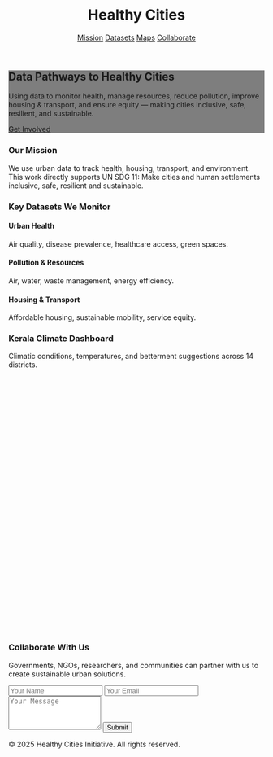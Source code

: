 <!DOCTYPE html>
<html lang="en">
<head>
  <meta charset="UTF-8">
  <meta name="viewport" content="width=device-width, initial-scale=1.0">
  <title>Healthy Cities & Human Settlements</title>
  <link href="https://cdn.jsdelivr.net/npm/tailwindcss@2.2.19/dist/tailwind.min.css" rel="stylesheet">
  <link rel="stylesheet" href="https://unpkg.com/leaflet/dist/leaflet.css" />
  <style>
    body { font-family: 'Inter', sans-serif; }
    .hero {
      background: linear-gradient(rgba(0,0,0,0.5), rgba(0,0,0,0.5)),
                  url('https://images.unsplash.com/photo-1505761671935-60b3a7427bad') center/cover;
    }
    #map { height: 500px; width: 100%; }
  </style>
</head>
<body class="bg-gray-50 text-gray-800">

  <!-- Header -->
  <header class="bg-white shadow fixed w-full z-10">
    <div class="max-w-7xl mx-auto px-6 py-4 flex justify-between items-center">
      <h1 class="text-2xl font-bold text-green-700">Healthy Cities</h1>
      <nav class="space-x-6">
        <a href="#mission" class="hover:text-green-600">Mission</a>
        <a href="#datasets" class="hover:text-green-600">Datasets</a>
        <a href="#maps" class="hover:text-green-600">Maps</a>
        <a href="#collaboration" class="hover:text-green-600">Collaborate</a>
      </nav>
    </div>
  </header>

  <!-- Hero -->
  <section class="hero h-screen flex items-center justify-center text-center text-white">
    <div>
      <h2 class="text-5xl font-bold">Data Pathways to Healthy Cities</h2>
      <p class="mt-4 text-lg max-w-2xl mx-auto">
        Using data to monitor health, manage resources, reduce pollution, improve housing & transport, 
        and ensure equity — making cities inclusive, safe, resilient, and sustainable.
      </p>
      <a href="#collaboration" class="mt-6 inline-block bg-green-600 hover:bg-green-700 text-white px-6 py-3 rounded-lg text-lg font-medium shadow">
        Get Involved
      </a>
    </div>
  </section>

  <!-- Mission -->
  <section id="mission" class="py-16 bg-gray-100">
    <div class="max-w-5xl mx-auto px-6 text-center">
      <h3 class="text-3xl font-bold text-green-700">Our Mission</h3>
      <p class="mt-6 text-lg leading-relaxed">
        We use urban data to track health, housing, transport, and environment. 
        This work directly supports UN SDG 11: 
        <span class="font-semibold">Make cities and human settlements inclusive, safe, resilient and sustainable.</span>
      </p>
    </div>
  </section>

  <!-- Datasets -->
  <section id="datasets" class="py-16">
    <div class="max-w-6xl mx-auto px-6">
      <h3 class="text-3xl font-bold text-center text-green-700">Key Datasets We Monitor</h3>
      <div class="mt-10 grid md:grid-cols-3 gap-8">
        <div class="bg-white shadow rounded-2xl p-6 hover:shadow-lg">
          <h4 class="font-semibold text-xl text-green-600">Urban Health</h4>
          <p class="mt-4 text-gray-600">Air quality, disease prevalence, healthcare access, green spaces.</p>
        </div>
        <div class="bg-white shadow rounded-2xl p-6 hover:shadow-lg">
          <h4 class="font-semibold text-xl text-green-600">Pollution & Resources</h4>
          <p class="mt-4 text-gray-600">Air, water, waste management, energy efficiency.</p>
        </div>
        <div class="bg-white shadow rounded-2xl p-6 hover:shadow-lg">
          <h4 class="font-semibold text-xl text-green-600">Housing & Transport</h4>
          <p class="mt-4 text-gray-600">Affordable housing, sustainable mobility, service equity.</p>
        </div>
      </div>
    </div>
  </section>

  <!-- Map -->
  <section id="maps" class="py-16 bg-gray-100">
    <div class="max-w-6xl mx-auto px-6 text-center">
      <h3 class="text-3xl font-bold text-green-700">Kerala Climate Dashboard</h3>
      <p class="mt-4 text-lg text-gray-700">Climatic conditions, temperatures, and betterment suggestions across 14 districts.</p>
      <div class="mt-8 border rounded-xl overflow-hidden shadow-lg">
        <div id="map"></div>
      </div>
    </div>
  </section>

  <!-- Collaboration -->
  <section id="collaboration" class="py-16">
    <div class="max-w-4xl mx-auto px-6 text-center">
      <h3 class="text-3xl font-bold text-green-700">Collaborate With Us</h3>
      <p class="mt-4 text-lg text-gray-600">
        Governments, NGOs, researchers, and communities can partner with us to create sustainable urban solutions.
      </p>
      <form class="mt-8 space-y-4 max-w-md mx-auto">
        <input type="text" placeholder="Your Name" class="w-full px-4 py-3 border rounded-lg focus:ring-2 focus:ring-green-600">
        <input type="email" placeholder="Your Email" class="w-full px-4 py-3 border rounded-lg focus:ring-2 focus:ring-green-600">
        <textarea placeholder="Your Message" rows="4" class="w-full px-4 py-3 border rounded-lg focus:ring-2 focus:ring-green-600"></textarea>
        <button type="submit" class="w-full bg-green-600 text-white px-6 py-3 rounded-lg font-medium hover:bg-green-700">
          Submit
        </button>
      </form>
    </div>
  </section>

  <!-- Footer -->
  <footer class="bg-green-700 text-white py-6 mt-10">
    <div class="max-w-6xl mx-auto px-6 text-center">
      <p>&copy; 2025 Healthy Cities Initiative. All rights reserved.</p>
    </div>
  </footer>

  <!-- Scripts -->
  <script src="https://unpkg.com/leaflet/dist/leaflet.js"></script>
  <script>
    var map = L.map('map').setView([10.5, 76.2], 7);
    L.tileLayer('https://{s}.tile.openstreetmap.org/{z}/{x}/{y}.png', {
      attribution: '&copy; OpenStreetMap contributors'
    }).addTo(map);

    // Suggestions based on conditions
    function getSuggestion(cond) {
      switch(cond.toLowerCase()) {
        case "hot": return "Expand tree cover, promote rooftop gardens, ensure water supply.";
        case "rain": return "Strengthen drainage, harvest rainwater, flood-proof infrastructure.";
        case "cloudy": return "Diversify energy with wind & hydro, improve lighting efficiency.";
        case "humid": return "Expand ventilation, monitor vector-borne diseases, promote greenery.";
        case "cool": return "Support eco-tourism, sustainable heating, promote organic farming.";
        case "sunny": return "Harness solar energy, conserve water, plant drought-resistant crops.";
        default: return "Adopt climate-smart urban planning.";
      }
    }

    // Kerala districts with conditions + temp
    const districts = [
      { name: "Thiruvananthapuram", lat: 8.5241, lon: 76.9366, cond: "Sunny", temp: 30 },
      { name: "Kollam", lat: 8.8932, lon: 76.6141, cond: "Cloudy", temp: 29 },
      { name: "Pathanamthitta", lat: 9.2640, lon: 76.7870, cond: "Rain", temp: 26 },
      { name: "Alappuzha", lat: 9.4981, lon: 76.3388, cond: "Humid", temp: 28 },
      { name: "Kottayam", lat: 9.5916, lon: 76.5222, cond: "Cloudy", temp: 27 },
      { name: "Idukki", lat: 9.9185, lon: 77.1025, cond: "Cool", temp: 21 },
      { name: "Ernakulam", lat: 9.9816, lon: 76.2999, cond: "Sunny", temp: 30 },
      { name: "Thrissur", lat: 10.5276, lon: 76.2144, cond: "Humid", temp: 29 },
      { name: "Palakkad", lat: 10.7867, lon: 76.6548, cond: "Hot", temp: 32 },
      { name: "Malappuram", lat: 11.0730, lon: 76.0743, cond: "Sunny", temp: 31 },
      { name: "Kozhikode", lat: 11.2588, lon: 75.7804, cond: "Cloudy", temp: 28 },
      { name: "Wayanad", lat: 11.6854, lon: 76.1320, cond: "Cool", temp: 20 },
      { name: "Kannur", lat: 11.8745, lon: 75.3704, cond: "Rain", temp: 25 },
      { name: "Kasaragod", lat: 12.4996, lon: 74.9860, cond: "Cloudy", temp: 27 },
    ];

    // Add markers
    districts.forEach(d => {
      const suggestion = getSuggestion(d.cond);
      L.marker([d.lat, d.lon]).addTo(map)
        .bindPopup(`<b>${d.name}</b><br>🌡 Temp: ${d.temp}°C<br>🌤 Condition: ${d.cond}<br>💡 Suggestion: ${suggestion}`);
    });
  </script>
</body>
</html>
